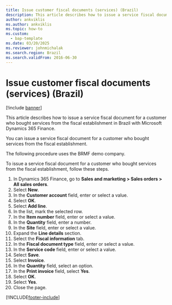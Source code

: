 ```yaml
---
title: Issue customer fiscal documents (services) (Brazil)
description: This article describes how to issue a service fiscal document for a customer who bought services from the fiscal establishment in Brazil with Microsoft Dynamics 365 Finance.
author: ankviklis
ms.author: ankviklis
ms.topic: how-to
ms.custom: 
  - bap-template
ms.date: 03/20/2025
ms.reviewer: johnmichalak
ms.search.region: Brazil
ms.search.validFrom: 2016-06-30
---
```


# Issue customer fiscal documents (services) (Brazil)

[!include [banner](../../includes/banner.md)]

This article describes how to issue a service fiscal document for a customer who bought services from the fiscal establishment in Brazil with Microsoft Dynamics 365 Finance.

You can issue a service fiscal document for a customer who bought services from the fiscal establishment. 

The following procedure uses the BRMF demo company.

To issue a service fiscal document for a customer who bought services from the fiscal establishment, follow these steps.

1. In Dynamics 365 Finance, go to **Sales and marketing \> Sales orders \> All sales orders**.
1. Select **New**.
1. In the **Customer account** field, enter or select a value.
1. Select **OK**.
1. Select **Add line**.
1. In the list, mark the selected row.
1. In the **Item number** field, enter or select a value.
1. In the **Quantity** field, enter a number.
1. In the **Site** field, enter or select a value.
1. Expand the **Line details** section.
1. Select the **Fiscal information** tab.
1. In the **Fiscal document type** field, enter or select a value.
1. In the **Service code** field, enter or select a value.
1. Select **Save**.
1. Select **Invoice**.
1. In the **Quantity** field, select an option.
1. In the **Print invoice** field, select **Yes**.
1. Select **OK**.
1. Select **Yes**.
1. Close the page.



[!INCLUDE[footer-include](../../../includes/footer-banner.md)]
